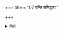 +++
title = "07 यन्ति समिद्धाराः"

+++

<details><summary>थिते</summary>

यन्ति समिद्धाराः ७
</details>
